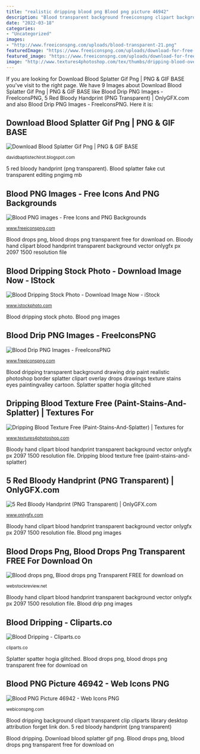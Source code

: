 ```yaml
---
title: "realistic dripping blood png Blood png picture 46942"
description: "Blood transparent background freeiconspng clipart backgrounds deviantart"
date: "2022-03-18"
categories:
- "Uncategorized"
images:
- "http://www.freeiconspng.com/uploads/blood-transparent-21.png"
featuredImage: "https://www.freeiconspng.com/uploads/download-for-free-blood-drip-png-in-high-resolution-15.png"
featured_image: "https://www.freeiconspng.com/uploads/download-for-free-blood-drip-png-in-high-resolution-15.png"
image: "http://www.textures4photoshop.com/tex/thumbs/dripping-blood-overlay-with-drops-splashes-png-transparent-background-240.png"
---
```


If you are looking for Download Blood Splatter Gif Png | PNG &amp; GIF BASE you've visit to the right page. We have 9 Images about Download Blood Splatter Gif Png | PNG &amp; GIF BASE like Blood Drip PNG Images - FreeIconsPNG, 5 Red Bloody Handprint (PNG Transparent) | OnlyGFX.com and also Blood Drip PNG Images - FreeIconsPNG. Here it is:

## Download Blood Splatter Gif Png | PNG &amp; GIF BASE

![Download Blood Splatter Gif Png | PNG &amp; GIF BASE](https://gifimage.net/wp-content/uploads/2018/10/blood-splash-gif-6.gif "Blood dripping")

<small>davidbaptistechirot.blogspot.com</small>

5 red bloody handprint (png transparent). Blood splatter fake cut transparent editing pngimg mb

## Blood PNG Images - Free Icons And PNG Backgrounds

![Blood PNG images - Free Icons and PNG Backgrounds](http://www.freeiconspng.com/uploads/blood-transparent-21.png "Blood png picture 46942")

<small>www.freeiconspng.com</small>

Blood drops png, blood drops png transparent free for download on. Bloody hand clipart blood handprint transparent background vector onlygfx px 2097 1500 resolution file

## Blood Dripping Stock Photo - Download Image Now - IStock

![Blood Dripping Stock Photo - Download Image Now - iStock](https://media.istockphoto.com/photos/blood-dripping-picture-id157509239 "Blood drip png images")

<small>www.istockphoto.com</small>

Blood dripping stock photo. Blood png images

## Blood Drip PNG Images - FreeIconsPNG

![Blood Drip PNG Images - FreeIconsPNG](https://www.freeiconspng.com/uploads/download-for-free-blood-drip-png-in-high-resolution-15.png "Blood dripping")

<small>www.freeiconspng.com</small>

Blood dripping transparent background drawing drip paint realistic photoshop border splatter clipart overlay drops drawings texture stains eyes paintingvalley cartoon. Splatter spatter hogia glitched

## Dripping Blood Texture Free (Paint-Stains-And-Splatter) | Textures For

![Dripping Blood Texture Free (Paint-Stains-And-Splatter) | Textures for](http://www.textures4photoshop.com/tex/thumbs/dripping-blood-overlay-with-drops-splashes-png-transparent-background-240.png "Blood drops png, blood drops png transparent free for download on")

<small>www.textures4photoshop.com</small>

Bloody hand clipart blood handprint transparent background vector onlygfx px 2097 1500 resolution file. Dripping blood texture free (paint-stains-and-splatter)

## 5 Red Bloody Handprint (PNG Transparent) | OnlyGFX.com

![5 Red Bloody Handprint (PNG Transparent) | OnlyGFX.com](https://www.onlygfx.com/wp-content/uploads/2016/11/bloody-handprint-4.png "Blood dripping background edge istock abstract down istockphoto")

<small>www.onlygfx.com</small>

Bloody hand clipart blood handprint transparent background vector onlygfx px 2097 1500 resolution file. Blood png images

## Blood Drops Png, Blood Drops Png Transparent FREE For Download On

![Blood drops png, Blood drops png Transparent FREE for download on](https://webstockreview.net/images/blood-drops-png-4.png "Blood dripping background clipart transparent clip cliparts library desktop attribution forget link don")

<small>webstockreview.net</small>

Bloody hand clipart blood handprint transparent background vector onlygfx px 2097 1500 resolution file. Blood drip png images

## Blood Dripping - Cliparts.co

![Blood Dripping - Cliparts.co](http://cliparts.co/cliparts/kiM/Krr/kiMKrr84T.png "Blood dripping stock photo")

<small>cliparts.co</small>

Splatter spatter hogia glitched. Blood drops png, blood drops png transparent free for download on

## Blood PNG Picture 46942 - Web Icons PNG

![Blood PNG Picture 46942 - Web Icons PNG](https://assets.webiconspng.com/uploads/2017/09/Blood-PNG-Image-48404.png "Blood png images")

<small>webiconspng.com</small>

Blood dripping background clipart transparent clip cliparts library desktop attribution forget link don. 5 red bloody handprint (png transparent)

Blood dripping. Download blood splatter gif png. Blood drops png, blood drops png transparent free for download on

